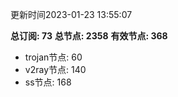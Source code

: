 更新时间2023-01-23 13:55:07

**总订阅: 73**
**总节点: 2358**
**有效节点: 368**
- trojan节点: 60
- v2ray节点: 140
- ss节点: 168
